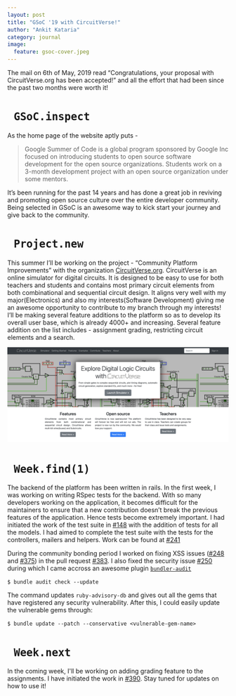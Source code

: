 ```yaml
---
layout: post
title: "GSoC '19 with CircuitVerse!"
author: "Ankit Kataria"
category: journal
image:
  feature: gsoc-cover.jpeg
---
```



The mail on 6th of May, 2019 read “Congratulations, your proposal with CircuitVerse.org has been accepted!” and all the effort that had been since the past two months were worth it!

# <code style="font-size: 24px"> GSoC.inspect </code>

As the home page of the website aptly puts - 

> Google Summer of Code is a global program sponsored by Google Inc focused on introducing students to open source software development for the open source organizations. Students work on a 3-month development project with an open source organization under some mentors.

It’s been running for the past 14 years and has done a great job in reviving and promoting open source culture over the entire developer community. Being selected in GSoC is an awesome way to kick start your journey and give back to the community. 


# <code style="font-size: 24px"> Project.new </code>

This summer I’ll be working on the project - “Community Platform Improvements” with the organization [CircuitVerse.org](https://circuitverse.org/). CircuitVerse is an online simulator for digital circuits. It is designed to be easy to use for both teachers and students and contains most primary circuit elements from both combinational and sequential circuit design. It aligns very well with my major(Electronics) and also my interests(Software Development) giving me an awesome opportunity to contribute to my branch through my interests! I’ll be making several feature additions to the platform so as to develop its overall user base, which is already 4000+ and increasing. Several feature addition on the list includes - assignment grading, restricting circuit elements and a search. 

![circuitverse](/assets/img/cv-home.png)


# <code style="font-size: 24px"> Week.find(1) </code>

The backend of the platform has been written in rails. In the first week, I was working on writing RSpec tests for the backend. With so many developers working on the application, it becomes difficult for the maintainers to ensure that a new contribution doesn’t break the previous features of the application. Hence tests become extremely important. I had initiated the work of the test suite in [#148](https://github.com/CircuitVerse/CircuitVerse/pull/148) with the addition of tests for all the models. I had aimed to complete the test suite with the tests for the controllers, mailers and helpers. Work can be found at [#241](https://github.com/CircuitVerse/CircuitVerse/pull/241)

During the community bonding period I worked on fixing XSS issues ([#248](https://github.com/CircuitVerse/CircuitVerse/issues/248) and [#375](https://github.com/CircuitVerse/CircuitVerse/issues/375)) in the pull request [#383](https://github.com/CircuitVerse/CircuitVerse/pull/383). I also fixed the security issue [#250](https://github.com/CircuitVerse/CircuitVerse/issues/250) during which I came accross an awesome plugin [`bundler-audit`](https://github.com/rubysec/bundler-audit)

```
$ bundle audit check --update
```

The command updates `ruby-advisory-db` and gives out all the gems that have registered any security vulnerability. After this, I could easily update the vulnerable gems through: 

```
$ bundle update --patch --conservative <vulnerable-gem-name>
```

# <code style="font-size: 24px"> Week.next </code>

In the coming week, I'll be working on adding grading feature to the assignments. I have initiated the work in [#390](https://github.com/CircuitVerse/CircuitVerse/pull/390). Stay tuned for updates on how to use it!
